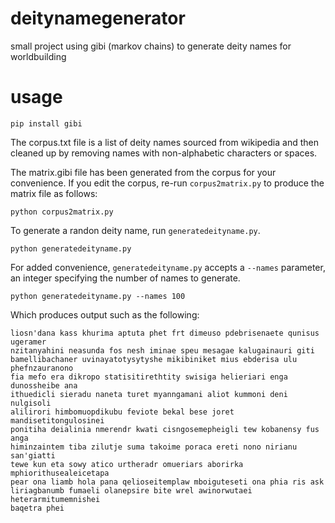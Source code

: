 # deitynamegenerator
small project using gibi (markov chains) to generate deity names for worldbuilding


usage
===

    pip install gibi

The corpus.txt file is a list of deity names sourced from wikipedia and then cleaned up by removing names with non-alphabetic characters or spaces.

The matrix.gibi file has been generated from the corpus for your convenience. If you edit the corpus, re-run ``corpus2matrix.py`` to produce the matrix file as follows:

    python corpus2matrix.py

To generate a randon deity name, run ``generatedeityname.py``.

    python generatedeityname.py

For added convenience, ``generatedeityname.py`` accepts a ``--names`` parameter, an integer specifying the number of names to generate.

    python generatedeityname.py --names 100

Which produces output such as the following:

    liosn'dana kass khurima aptuta phet frt dimeuso pdebrisenaete qunisus ugeramer
    nzitanyahini neasunda fos nesh iminae speu mesagae kalugainauri giti
    bamellibachaner uvinayatotysytyshe mikibiniket mius ebderisa ulu phefnzauranono
    fia mefo era dikropo statisitirethtity swisiga helieriari enga dunossheibe ana
    ithuedicli sieradu naneta turet myanngamani aliot kummoni deni nulgisoli
    alilirori himbomuopdikubu feviote bekal bese joret mandisetitongulosinei
    ponitiha deialinia nmerendr kwati cisngosemepheigli tew kobanensy fus anga
    himinzaintem tiba zilutje suma takoime poraca ereti nono nirianu san'giatti
    tewe kun eta sowy atico urtheradr omueriars aborirka mphiorithusealeicetapa
    pear ona liamb hola pana qelioseitemplaw mboiguteseti ona phia ris ask
    liriagbanumb fumaeli olanepsire bite wrel awinorwutaei heterarmitumemnishei
    baqetra phei
